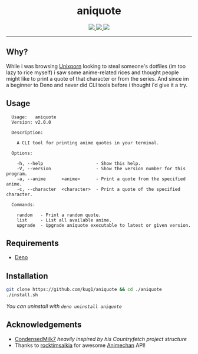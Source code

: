 <h1 align="center">aniquote</h1>

<div align="center">
  <a href="https://opensource.org/licenses/MIT">
    <img src="https://img.shields.io/badge/license-MIT-brightgreen.svg">
  </a>

  <a href="https://animechan.vercel.app/">
    <img src="https://img.shields.io/badge/API-animechan-informational" />
  </a>

  <a href="https://deno.land">
    <img src="https://img.shields.io/badge/deno-%5E1.24.3-blueviolet?logo=deno"/>
  </a>
</div>

---

## Why?

While i was browsing [Unixporn](https://www.reddit.com/r/unixporn/) looking to steal someone's dotfiles (im too lazy to rice myself) i saw some anime-related rices and thought people might like to print a quote of that character or from the series. And since im a beginner to Deno and never did CLI tools before i thought i'd give it a try.

## Usage

```
  Usage:   aniquote
  Version: v2.0.0

  Description:

    A CLI tool for printing anime quotes in your terminal.

  Options:

    -h, --help                    - Show this help.
    -V, --version                 - Show the version number for this program.
    -a, --anime      <anime>      - Print a quote from the specified anime.
    -c, --character  <character>  - Print a quote of the specified character.

  Commands:

    random   - Print a random quote.
    list     - List all available anime.
    upgrade  - Upgrade aniquote executable to latest or given version.
```

## Requirements

- [Deno](https://deno.land/manual/getting_started/installation)

## Installation

```sh
git clone https://github.com/kug1/aniquote && cd ./aniquote
./install.sh
```

_You can uninstall with `deno uninstall aniquote`_

## Acknowledgements

- [CondensedMilk7](https://github.com/CondensedMilk7) _heavily inspired by his Countryfetch project structure_
- Thanks to [rocktimsaikia](https://github.com/rocktimsaikia) for awesome [Animechan](https://animechan.vercel.app/) API!
